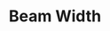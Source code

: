 ---
word: "true"

title: "Beam Width"

categories: ['']

tags: ['Beam', 'Width']

arwords: 'نطاق الشعاع'

arexps: []

enwords: ['Beam Width']

enexps: []

arlexicons: 'ن'

enlexicons: 'B'

authors: ['Ruqayya Roshdy']

translators: ['X']

citations: 'تطبيقات أساسية في المعالجة الآلية للغة العربية'

sources: 'مركز الملك عبدالله بن عبدالعزيز الدولي لخدمة اللغة العربية'

slug: ""
---